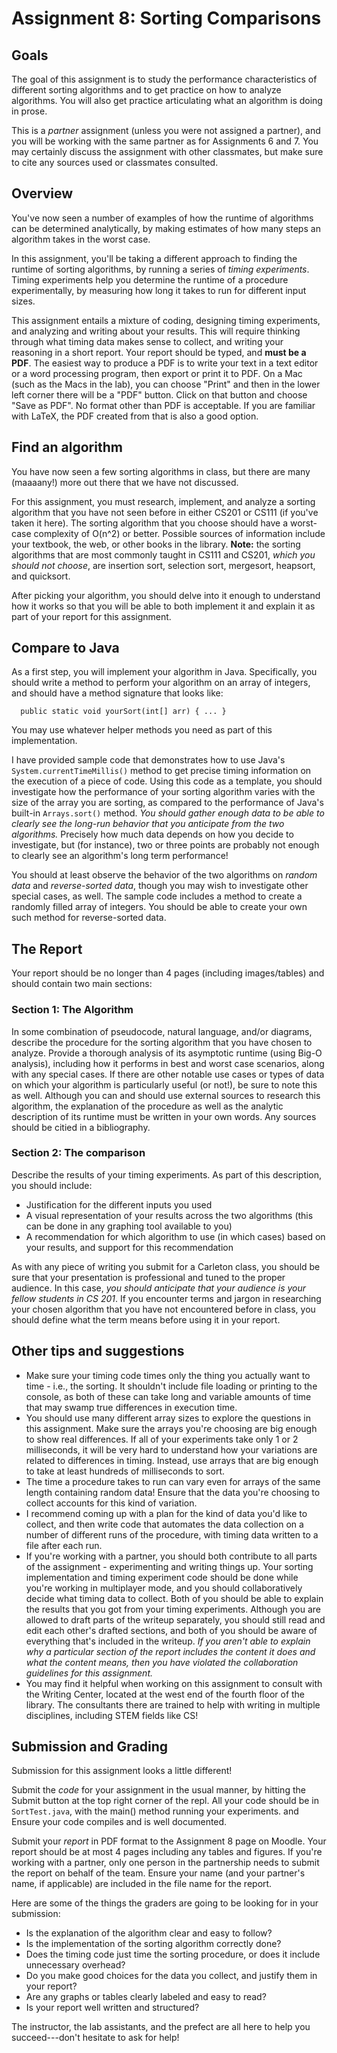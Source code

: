 # Assignment 8: Sorting Comparisons

## Goals
The goal of this assignment is to study the performance characteristics of different sorting algorithms and to get practice on how to analyze algorithms. You will also get practice articulating what an algorithm is doing in prose.

This is a _partner_ assignment (unless you were not assigned a partner), and you will be working with the same partner as for Assignments 6 and 7. You may certainly discuss the assignment with other classmates, but make sure to cite any sources used or classmates consulted.

## Overview
You've now seen a number of examples of how the runtime of algorithms can be determined analytically, by making estimates of how many steps an algorithm takes in the worst case.

In this assignment, you'll be taking a different approach to finding the runtime of sorting algorithms, by running a series of _timing experiments_. Timing experiments help you determine the runtime of a procedure experimentally, by measuring how long it takes to run for different input sizes. 

This assignment entails a mixture of coding, designing timing experiments, and analyzing and writing about your results. This will require thinking through what timing data makes sense to collect, and writing your reasoning in a short report. Your report should be typed, and **must be a PDF**. The easiest way to produce a PDF is to write your text in a text editor or a word processing program, then export or print it to PDF. On a Mac (such as the Macs in the lab), you can choose "Print" and then in the lower left corner there will be a "PDF" button. Click on that button and choose "Save as PDF". No format other than PDF is acceptable. If you are familiar with LaTeX, the PDF created from that is also a good option.

## Find an algorithm
You have now seen a few sorting algorithms in class, but there are many (maaaany!) more out there that we have not discussed. 

For this assignment, you must research, implement, and analyze a sorting algorithm that you have not seen before in either CS201 or CS111 (if you've taken it here). The sorting algorithm that you choose should have a worst-case complexity of O(n^2) or better. Possible sources of information include your textbook, the web, or other books in the library. **Note:** the sorting algorithms that are most commonly taught in CS111 and CS201, _which you should not choose_, are insertion sort, selection sort, mergesort, heapsort, and quicksort.

After picking your algorithm, you should delve into it enough to understand how it works so that you will be able to both implement it and explain it as part of your report for this assignment.

## Compare to Java
As a first step, you will implement your algorithm in Java. Specifically, you should write a method to perform your algorithm on an array of integers, and should have a method signature that looks like:

```
  public static void yourSort(int[] arr) { ... }

```
You may use whatever helper methods you need as part of this implementation.

I have provided sample code that demonstrates how to use Java's `System.currentTimeMillis()` method to get precise timing information on the execution of a piece of code. Using this code as a template, you should investigate how the performance of your sorting algorithm varies with the size of the array you are sorting, as compared to the performance of Java's built-in `Arrays.sort()` method. _You should gather enough data to be able to clearly see the long-run behavior that you anticipate from the two algorithms._ Precisely how much data depends on how you decide to investigate, but (for instance), two or three points are probably not enough to clearly see an algorithm's long term performance!

You should at least observe the behavior of the two algorithms on _random data_ and _reverse-sorted data_, though you may wish to investigate other special cases, as well. The sample code includes a method to create a randomly filled array of integers. You should be able to create your own such method for reverse-sorted data.

## The Report
Your report should be no longer than 4 pages (including images/tables) and should contain two main sections:

### Section 1: The Algorithm 
In some combination of pseudocode, natural language, and/or diagrams, describe the procedure for the sorting algorithm that you have chosen to analyze. Provide a thorough analysis of its asymptotic runtime (using Big-O analysis), including how it performs in best and worst case scenarios, along with any special cases. If there are other notable use cases or types of data on which your algorithm is particularly useful (or not!), be sure to note this as well. Although you can and should use external sources to research this algorithm, the explanation of the procedure as well as the analytic description of its runtime must be written in your own words. Any sources should be citied in a bibliography.

### Section 2: The comparison
Describe the results of your timing experiments. As part of this description, you should include:
* Justification for the different inputs you used
* A visual representation of your results across the two algorithms (this can be done in any graphing tool available to you)
* A recommendation for which algorithm to use (in which cases) based on your results, and support for this recommendation

As with any piece of writing you submit for a Carleton class, you should be sure that your presentation is professional and tuned to the proper audience. In this case, _you should anticipate that your audience is your fellow students in CS 201_. If you encounter terms and jargon in researching your chosen algorithm that you have not encountered before in class, you should define what the term means before using it in your report. 

## Other tips and suggestions
* Make sure your timing code times only the thing you actually want to time - i.e., the sorting. It shouldn't include file loading or printing to the console, as both of these can take long and variable amounts of time that may swamp true differences in execution time.
* You should use many different array sizes to explore the questions in this assignment. Make sure the arrays you're choosing are big enough to show real differences. If all of your experiments take only 1 or 2 milliseconds, it will be very hard to understand how your variations are related to differences in timing. Instead, use arrays that are big enough to take at least hundreds of milliseconds to sort.
* The time a procedure takes to run can vary even for arrays of the same length containing random data! Ensure that the data you're choosing to collect accounts for this kind of variation. 
* I recommend coming up with a plan for the kind of data you'd like to collect, and then write code that automates the data collection on a number of different runs of the procedure, with timing data written to a file after each run. 
* If you're working with a partner, you should both contribute to all parts of the assignment - experimenting and writing things up. Your sorting implementation and timing experiment code should be done while you're working in multiplayer mode, and you should collaboratively decide what timing data to collect. Both of you should be able to explain the results that you got from your timing experiments. Although you are allowed to draft parts of the writeup separately, you should still read and edit each other's drafted sections, and both of you should be aware of everything that's included in the writeup. _If you aren't able to explain why a particular section of the report includes the content it does and what the content means, then you have violated the collaboration guidelines for this assignment._
* You may find it helpful when working on this assignment to consult with the Writing Center, located at the west end of the fourth floor of the library. The consultants there are trained to help with writing in multiple disciplines, including STEM fields like CS!


## Submission and Grading

Submission for this assignment looks a little different!

Submit the _code_ for your assignment in the usual manner, by hitting the Submit button at the top right corner of the repl. All your code should be in `SortTest.java`, with the main() method running your experiments.  and Ensure your code compiles and is well documented. 

Submit your _report_ in PDF format to the Assignment 8 page on Moodle. Your report should be at most 4 pages including any tables and figures. If you're working with a partner, only one person in the partnership needs to submit the report on behalf of the team. Ensure your name (and your partner's name, if applicable) are included in the file name for the report. 

Here are some of the things the graders are going to be looking for in your submission:
* Is the explanation of the algorithm clear and easy to follow?
* Is the implementation of the sorting algorithm correctly done?
* Does the timing code just time the sorting procedure, or does it include unnecessary overhead?
* Do you make good choices for the data you collect, and justify them in your report?
* Are any graphs or tables clearly labeled and easy to read?
* Is your report well written and structured?


The instructor, the lab assistants, and the prefect are all here to help you succeed---don't hesitate to ask for help!